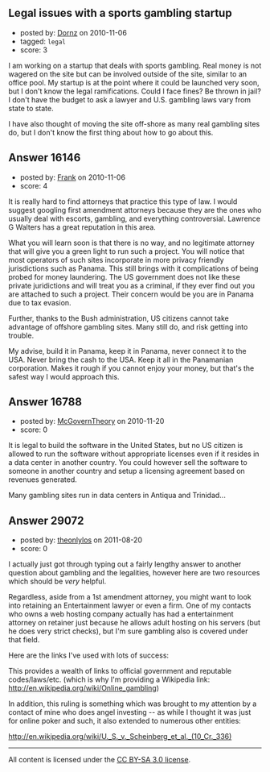 ## Legal issues with a sports gambling startup

- posted by: [Dornz](https://stackexchange.com/users/-1/5254-dornz) on 2010-11-06
- tagged: `legal`
- score: 3

I am working on a startup that deals with sports gambling. Real money is not wagered on the site but can be involved outside of the site, similar to an office pool. My startup is at the point where it could be launched very soon, but I don't know the legal ramifications. Could I face fines? Be thrown in jail? I don't have the budget to ask a lawyer and U.S. gambling laws vary from state to state.

I have also thought of moving the site off-shore as many real gambling sites do, but I don't know the first thing about how to go about this.


## Answer 16146

- posted by: [Frank](https://stackexchange.com/users/-1/4858-frank) on 2010-11-06
- score: 4

It is really hard to find attorneys that practice this type of law.  I would suggest googling first amendment attorneys because they are the ones who usually deal with escorts, gambling, and everything controversial.  Lawrence G Walters has a great reputation in this area.

What you will learn soon is that there is no way, and no legitimate attorney that will give you a green light to run such a project.  You will notice that most operators of such sites incorporate in more privacy friendly jurisdictions such as Panama.   This still brings with it complications of being probed for money laundering.  The US government does not like these private juridictions and will treat you as a criminal, if they ever find out you are attached to such a project.  Their concern would be you are in Panama due to tax evasion.

Further, thanks to the Bush administration, US citizens cannot take advantage of offshore gambling sites.  Many still do, and risk getting into trouble.  

My advise, build it in Panama, keep it in Panama, never connect it to the USA.  Never bring the cash to the USA.  Keep it all in the Panamanian corporation.  Makes it rough if you cannot enjoy your money, but that's the safest way I would approach this.




## Answer 16788

- posted by: [McGovernTheory](https://stackexchange.com/users/-1/5488-mcgoverntheory) on 2010-11-20
- score: 0

It is legal to build the software in the United States, but no US citizen is allowed to run the software without appropriate licenses even if it resides in a data center in another country. You could however sell the software to someone in another country and setup a licensing agreement based on revenues generated.

Many gambling sites run in data centers in Antiqua and Trinidad...


## Answer 29072

- posted by: [theonlylos](https://stackexchange.com/users/-1/11985-theonlylos) on 2011-08-20
- score: 0

I actually just got through typing out a fairly lengthy answer to another question about gambling and the legalities, however here are two resources which should be *very* helpful.

Regardless, aside from a 1st amendment attorney, you might want to look into retaining an Entertainment lawyer or even a firm. One of my contacts who owns a web hosting company actually has had a entertainment attorney on retainer just because he allows adult hosting on his servers (but he does very strict checks), but I'm sure gambling also is covered under that field.

Here are the links I've used with lots of success:

This provides a wealth of links to official government and reputable codes/laws/etc. (which is why I'm providing a Wikipedia link: http://en.wikipedia.org/wiki/Online_gambling)

In addition, this ruling is something which was brought to my attention by a contact of mine who does angel investing -- as while I thought it was just for online poker and such, it also extended to numerous other entities:

http://en.wikipedia.org/wiki/U._S._v._Scheinberg_et_al._(10_Cr._336)



---

All content is licensed under the [CC BY-SA 3.0 license](https://creativecommons.org/licenses/by-sa/3.0/).
